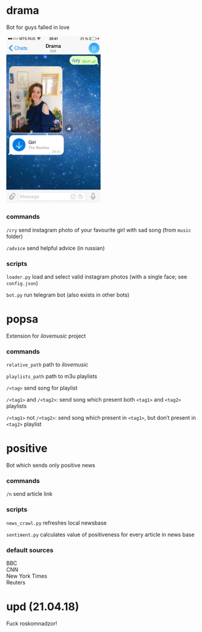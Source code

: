 # drama 

Bot for guys falled in love

<img src="drama/screen.png" width="250">

### commands

`/cry`  send instagram photo of your favourite girl with sad song (from `music` folder)

`/advice`  send helpful advice (in russian)

### scripts

`loader.py`  load and select valid instagram photos (with a single face; see `config.json`)

`bot.py`  run telegram bot (also exists in other bots)



# popsa 

Extension for *ilovemusic* project

### commands

`relative_path`  path to *ilovemusic*

`playlists_path`  path to m3u playlists

`/<tag>`  send song for <tag> playlist 

`/<tag1>` and `/<tag2>`:  send song which present both `<tag1>` and `<tag2>` playlists

`/<tag1>` not `/<tag2>`:  send song which present in `<tag1>`, but don’t present in `<tag2>` playlist



# positive

Bot which sends only positive news

### commands

`/n`  send article link

### scripts

`news_crawl.py`  refreshes local newsbase

`sentiment.py`  calculates value of positiveness for every article in news base

### default sources

BBC  
CNN  
New York Times  
Reuters


# upd (21.04.18)

Fuck roskomnadzor!
